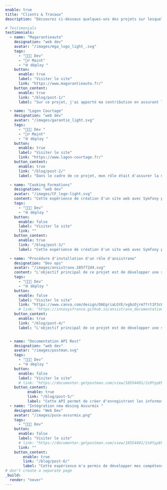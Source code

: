 ```yaml
---
enable: true
title: "Clients & Travaux"
description: "Découvrez ci-dessous quelques-uns des projets sur lesquels j'ai travaillé au cours de mes années d'expérience professionnelle."

# Testimonials
testimonials:
  - name: "Magarantieauto"
    designation: "web dev"
    avatar: "/images/mga_logo_light_.svg"
    tags:
      - "👨🏻‍💻 Dev"
      - "👷‍♂️ Maint"
      - "🌐 déploy "
    button:
      enable: true
      label: "Visiter le site"
      link: "https://www.magarantieauto.fr/"
    button_content:
      enable: true
      link: "/blog/post-1/"
      label: "Sur ce projet, j'ai apporté ma contribution en assurant la maintenance et en intégrant de nouvelles fonctionnalités pour améliorer l'expérience utilisateur(...)."

  - name: "Lagon Courtage"
    designation: "web dev"
    avatar: "/images/garantie_light.svg"
    tags:
      - "👨🏻‍💻 Dev "
      - "👷‍♂️ Maint"
      - "🌐 déploy "
    button:
      enable: true
      label: "Visiter le site"
      link: "https://www.lagon-courtage.fr/"
    button_content:
      enable: true
      link: "/blog/post-2/"
      label: "Dans le cadre de ce projet, mon rôle était d'assurer la maintenance continue du système tout en ajoutant de nouvelles fonctionnalités(...)."

  - name: "Cooking Formations"
    designation: "web dev"
    avatar: "/images/CF_logo-light.svg"
    content: "Cette expérience de création d'un site web avec Symfony pour Cooking Formations a été extrêmement gratifiante pour moi en tant que web dev..."
    tags:
      - "👨🏻‍💻 Dev"
      - "🌐 déploy "
    button:
      enable: false
      label: "Visiter le site"
      link: ""
    button_content:
      enable: true
      link: "/blog/post-3/"
      label: "Cette expérience de création d'un site web avec Symfony pour Cooking Formations a été extrêmement gratifiante pour moi en tant que Web Designes(...)."

  - name: "Procédure d'installation d'un rôle d'ansistrano"
    designation: "Dev ops"
    avatar: "/images/ansistrano.105ff2d4.svg"
    content: "L'objectif principal de ce projet est de développer une solution qui facilite le déploiement des applications.."
    tags:
      - "👨🏻‍💻 Dev"
      - "🌐 déploy "
    button:
      enable: false
      label: "Visiter le site"
      link: "https://www.canva.com/design/DAEgriaLGYE/vgbzOjrm77rt1F3cHNkrmA/edit?utm_content=DAEgriaLGYE&utm_campaign=designshare&utm_medium=link2&utm_source=sharebutton"
      # link: "https://innosysfrance.github.io/ansistrano_documentation/"
    button_content:
      enable: true
      link: "/blog/post-4/"
      label: "L'objectif principal de ce projet est de développer une solution qui facilite le déploiement des applications(...)."


  - name: "Documentation API Rest"
    designation: "web dev"
    avatar: "/images/postman.svg"
    tags:
      - "👨🏻‍💻 Dev"
      - "🌐 déploy "
    button:
      enable: false
      label: "Visiter le site"
      # link: "https://documenter.getpostman.com/view/10554491/2s9YypEP76"
    button_content:
          enable: true
          link: "/blog/post-5/"
          label: "Cette API permet de créer d'enregistrant les informations fournies par l'utilisateur, elle permet également la mise à jour des informations(...)."
  - name: "Intégration new desing Assurmix "
    designation: "Web Dev"
    avatar: "/images/puce-assurmix.png"
    tags:
      - "👨🏻‍💻 Dev"
    button:
      enable: false
      label: "Visiter le site"
      # link: "https://documenter.getpostman.com/view/10554491/2s9YypEP76"
      link: "" 
    button_content:
        enable: true
        link: "/blog/post-6/"
        label: "Cette expérience m'a permis de développer mes compétences et de renforcer ma capacité à travailler en équipe(...)."
# don't create a separate page
_build:
  render: "never"
---
```

